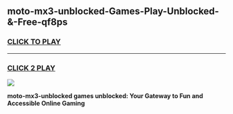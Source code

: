
## moto-mx3-unblocked-Games-Play-Unblocked-&-Free-qf8ps
<h3>
<a href="https://premium76.site?title=moto-mx3-unblocked&ref=24A">CLICK TO PLAY</a></h3>
<hr>

<h3>
<a href="https://premium76.site?title=moto-mx3-unblocked&ref=24A">CLICK 2 PLAY</a>
  
</h3>

<a href="https://premium76.site?title=moto-mx3-unblocked&ref=24A"><img src="https://clearcache.store/games.png"></a>


**moto-mx3-unblocked games unblocked: Your Gateway to Fun and Accessible Online Gaming**
